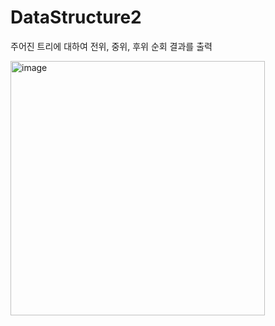 # DataStructure2
주어진 트리에 대하여 전위, 중위, 후위 순회 결과를 출력

<img width="407" alt="image" src="https://github.com/PINGPINGYEE/DataStructure2/assets/30267171/2593df2e-7248-4db5-a890-79688207d63a">
